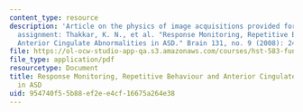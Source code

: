 ```yaml
---
content_type: resource
description: 'Article on the physics of image acquisitions provided for a reading
  assignment: Thakkar, K. N., et al. "Response Monitoring, Repetitive Behaviour and
  Anterior Cingulate Abnormalities in ASD." Brain 131, no. 9 (2008): 2464-2478.'
file: https://ol-ocw-studio-app-qa.s3.amazonaws.com/courses/hst-583-functional-magnetic-resonance-imaging-data-acquisition-and-analysis-fall-2008/954740f55b88ef2ee4cf16675a264e38_1001_man_br_2008.pdf
file_type: application/pdf
resourcetype: Document
title: Response Monitoring, Repetitive Behaviour and Anterior Cingulate Abnormalities
  in ASD
uid: 954740f5-5b88-ef2e-e4cf-16675a264e38
---
```

